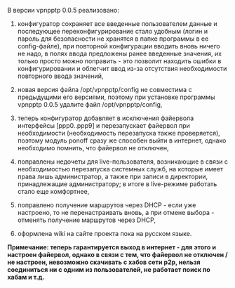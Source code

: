 В версии vpnpptp 0.0.5 реализовано:

1) конфигуратор сохраняет все введенные пользователем данные и последующее переконфигурирование стало удобным (логин и пароль для безопасности не хранятся в папке программы в ее config-файле), при повторной конфигурации вводить вновь ничего не надо, в полях ввода предложены ранее введенные значения, их только просто можно поправить - это позволит находить ошибки в конфигурировании и облегчит ввод из-за отсутствия необходимости повторного ввода значений,

2) новая версия файла /opt/vpnpptp/config не совместима с предыдущими его версиями, поэтому при установке программы vpnpptp 0.0.5 удалите файл /opt/vpnpptp/config,

3) теперь конфигуратор добавляет в исключения файервола интерфейсы [ppp0..ppp9] и перезапускает файервол при необходимости (необходимость перезапуска также проверяется), поэтому модуль ponoff сразу же способен выйти в интернет, однако необходимо помнить, что файервол не отключен,

4) поправлены недочеты для live-пользователя, возникающие в связи с необходимостью перезапуска системных служб, на которые имеет права лишь администратор, а также при записи в директории, принадлежащие администратору; в итоге в live-режиме работать стало еще комфортнее,

5) поправлено получение маршрутов через DHCP - если уже настроено, то не перенастраивать вновь, а при отмене выбора - отменять получение маршрутов через DHCP,

6) оформлена wiki на сайте проекта пока на русском языке.

**Примечание: теперь гарантируется выход в интернет - для этого и настроен файервол, однако в связи с тем, что файервол не отключен /не настроен, невозможно скачивать с хабов сети p2p, нельзя соединиться ни с одним из пользователей, не работает поиск по хабам и т.д.**

